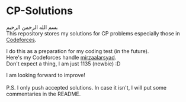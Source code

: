 # CP-Solutions
بسم الله الرحمن الرحيم
<br />
This repository stores my solutions for CP problems especially those in [Codeforces](https://www.codeforces.com).

I do this as a preparation for my coding test (in the future). <br />
Here's my Codeforces handle [mirzaalarsyad](https://codeforces.com/profile/mirzaalarsyad). <br />
Don't expect a thing, I am just 1135 (newbie) :D <br />

I am looking forward to improve! <br /> <br/>
P.S. I only push accepted solutions. In case it isn't, I will put some commentaries in the README. <br/>
